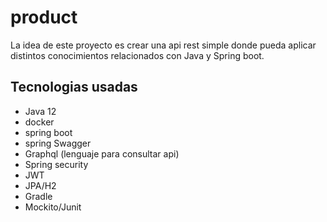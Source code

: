 # product

La idea de este proyecto es crear una api rest simple donde pueda aplicar distintos conocimientos relacionados 
con Java y Spring boot. 

## Tecnologias usadas
- Java 12
- docker
- spring boot
- spring Swagger
- Graphql (lenguaje para consultar api)
- Spring security
- JWT
- JPA/H2
- Gradle
- Mockito/Junit
